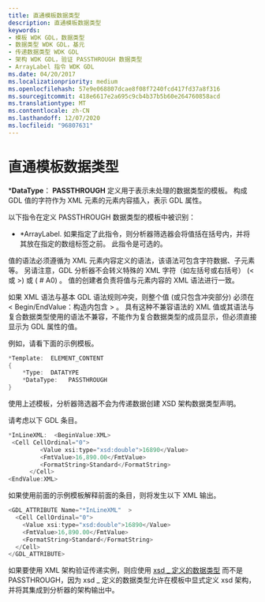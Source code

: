 ```yaml
---
title: 直通模板数据类型
description: 直通模板数据类型
keywords:
- 模板 WDK GDL，数据类型
- 数据类型 WDK GDL，基元
- 传递数据类型 WDK GDL
- 架构 WDK GDL，验证 PASSTHROUGH 数据类型
- ArrayLabel 指令 WDK GDL
ms.date: 04/20/2017
ms.localizationpriority: medium
ms.openlocfilehash: 57e9e068807dcae8f08f7240fcd417fd37a8f316
ms.sourcegitcommit: 418e6617e2a695c9cb4b37b5b60e264760858acd
ms.translationtype: MT
ms.contentlocale: zh-CN
ms.lasthandoff: 12/07/2020
ms.locfileid: "96807631"
---
```

# <a name="passthrough-template-data-types"></a>直通模板数据类型


\***DataType**： **PASSTHROUGH** 定义用于表示未处理的数据类型的模板。 构成 GDL 值的字符作为 XML 元素的元素内容插入，表示 GDL 属性。

以下指令在定义 PASSTHROUGH 数据类型的模板中被识别：

-   \*ArrayLabel. 如果指定了此指令，则分析器筛选器会将值括在括号内，并将其放在指定的数组标签之前。 此指令是可选的。

值的语法必须遵循为 XML 元素内容定义的语法，该语法可包含字符数据、子元素等。 另请注意，GDL 分析器不会转义特殊的 XML 字符（如左括号或右括号） (&lt; 或 &gt;) 或 ( # A0) 。 值的创建者负责将值与元素内容的 XML 语法进行一致。

如果 XML 语法与基本 GDL 语法规则冲突，则整个值 (或只包含冲突部分) 必须在 &lt; Begin/EndValue：构造内包含 &gt; 。 具有这种不兼容语法的 XML 值或其语法与复合数据类型使用的语法不兼容，不能作为复合数据类型的成员显示，但必须直接显示为 GDL 属性的值。

例如，请看下面的示例模板。

```cpp
*Template:  ELEMENT_CONTENT
{
    *Type:  DATATYPE
    *DataType:   PASSTHROUGH
}
```

使用上述模板，分析器筛选器不会为传递数据创建 XSD 架构数据类型声明。

请考虑以下 GDL 条目。

```cpp
*InLineXML:  <BeginValue:XML>
 <Cell CellOrdinal="0">
         <Value xsi:type="xsd:double">16890</Value>
         <FmtValue>16,890.00</FmtValue>
         <FormatString>Standard</FormatString>
      </Cell>
<EndValue:XML>
```

如果使用前面的示例模板解释前面的条目，则将发生以下 XML 输出。

```cpp
<GDL_ATTRIBUTE Name="*InLineXML"  >
  <Cell CellOrdinal="0">
    <Value xsi:type="xsd:double">16890</Value>
    <FmtValue>16,890.00</FmtValue>
    <FormatString>Standard</FormatString>
  </Cell>
</GDL_ATTRIBUTE>
```

如果要使用 XML 架构验证传递实例，则应使用 [xsd \_ 定义的数据类型](xsd-template-data-types.md) 而不是 PASSTHROUGH，因为 xsd \_ 定义的数据类型允许在模板中显式定义 xsd 架构，并将其集成到分析器的架构输出中。

 

 




